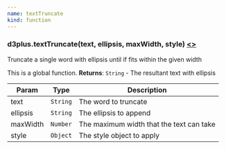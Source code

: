 ```yaml
---
name: textTruncate
kind: function
---
```


  <a name="textTruncate"></a>

### d3plus.**textTruncate**(text, ellipsis, maxWidth, style) [<>](https://github.com/d3plus/d3plus-text/blob/master/src/textTruncate.js#L3)

Truncate a single word with ellipsis until if fits within the given width


This is a global function.
**Returns**: <code>String</code> - The resultant text with ellipsis  

| Param | Type | Description |
| --- | --- | --- |
| text | <code>String</code> | The word to truncate |
| ellipsis | <code>String</code> | The ellipsis to append |
| maxWidth | <code>Number</code> | The maximum width that the text can take |
| style | <code>Object</code> | The style object to apply |


